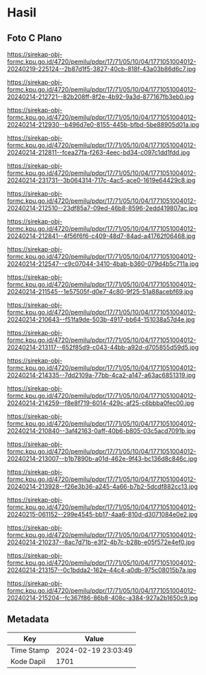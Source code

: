 # Hasil

## Foto C Plano

https://sirekap-obj-formc.kpu.go.id/4720/pemilu/pdpr/17/71/05/10/04/1771051004012-20240219-225124--2b87d1f5-3827-40cb-818f-43a03b86d6c7.jpg

https://sirekap-obj-formc.kpu.go.id/4720/pemilu/pdpr/17/71/05/10/04/1771051004012-20240214-212721--82b208ff-8f2e-4b92-9a3d-877167fb3eb0.jpg

https://sirekap-obj-formc.kpu.go.id/4720/pemilu/pdpr/17/71/05/10/04/1771051004012-20240214-212930--b496d7e0-8155-445b-bfbd-5be88905d01a.jpg

https://sirekap-obj-formc.kpu.go.id/4720/pemilu/pdpr/17/71/05/10/04/1771051004012-20240214-212811--fcea27fa-f263-4eec-bd34-c097c1dd1fdd.jpg

https://sirekap-obj-formc.kpu.go.id/4720/pemilu/pdpr/17/71/05/10/04/1771051004012-20240214-231731--3b064314-717c-4ac5-ace0-1619e64429c8.jpg

https://sirekap-obj-formc.kpu.go.id/4720/pemilu/pdpr/17/71/05/10/04/1771051004012-20240214-212510--23df85a7-09ed-46b8-8596-2edd419807ac.jpg

https://sirekap-obj-formc.kpu.go.id/4720/pemilu/pdpr/17/71/05/10/04/1771051004012-20240214-212841--4f56f6f6-c409-48d7-84ad-a41762f06468.jpg

https://sirekap-obj-formc.kpu.go.id/4720/pemilu/pdpr/17/71/05/10/04/1771051004012-20240214-212547--c9c07044-3410-4bab-b360-079d4b5c711a.jpg

https://sirekap-obj-formc.kpu.go.id/4720/pemilu/pdpr/17/71/05/10/04/1771051004012-20240214-211545--1e57505f-d0e7-4c80-9f25-51a88acebf69.jpg

https://sirekap-obj-formc.kpu.go.id/4720/pemilu/pdpr/17/71/05/10/04/1771051004012-20240214-210643--f51fa9de-503b-4917-bb64-151038a57d4e.jpg

https://sirekap-obj-formc.kpu.go.id/4720/pemilu/pdpr/17/71/05/10/04/1771051004012-20240214-213117--652f85d9-c043-44bb-a92d-d705855d59d5.jpg

https://sirekap-obj-formc.kpu.go.id/4720/pemilu/pdpr/17/71/05/10/04/1771051004012-20240214-214335--7dd2109a-77bb-4ca2-a147-a63ac6851319.jpg

https://sirekap-obj-formc.kpu.go.id/4720/pemilu/pdpr/17/71/05/10/04/1771051004012-20240214-214259--f8e8f719-6014-429c-af25-c6bbba0fec00.jpg

https://sirekap-obj-formc.kpu.go.id/4720/pemilu/pdpr/17/71/05/10/04/1771051004012-20240214-210840--3af42163-0aff-40b6-b805-03c5acd7091b.jpg

https://sirekap-obj-formc.kpu.go.id/4720/pemilu/pdpr/17/71/05/10/04/1771051004012-20240214-213007--b1b7890b-a01d-462e-9f43-bc136d8c846c.jpg

https://sirekap-obj-formc.kpu.go.id/4720/pemilu/pdpr/17/71/05/10/04/1771051004012-20240214-213928--f26e3b36-a245-4a66-b7b2-5dcdf882cc13.jpg

https://sirekap-obj-formc.kpu.go.id/4720/pemilu/pdpr/17/71/05/10/04/1771051004012-20240215-061152--299e4545-bb17-4aa6-810d-d3071084e0e2.jpg

https://sirekap-obj-formc.kpu.go.id/4720/pemilu/pdpr/17/71/05/10/04/1771051004012-20240214-210237--8ac7d71b-e3f2-4b7c-b28b-e05f572e4ef0.jpg

https://sirekap-obj-formc.kpu.go.id/4720/pemilu/pdpr/17/71/05/10/04/1771051004012-20240214-213157--0c1bdda2-162e-44c4-a0db-975c08015b7a.jpg

https://sirekap-obj-formc.kpu.go.id/4720/pemilu/pdpr/17/71/05/10/04/1771051004012-20240214-215204--fc367f86-86b8-408c-a384-927a2b1650c9.jpg


## Metadata

| Key        | Value               |
| ---------- | ------------------- |
| Time Stamp | 2024-02-19 23:03:49 |
| Kode Dapil | 1701                |



